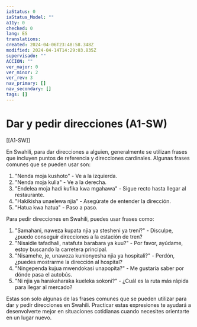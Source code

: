 ```yaml
---
iaStatus: 0
iaStatus_Model: ""
a11y: 0
checked: 0
lang: ES
translations: 
created: 2024-04-06T23:48:58.348Z
modified: 2024-04-14T14:29:03.835Z
supervisado: ""
ACCION: ""
ver_major: 0
ver_minor: 2
ver_rev: 3
nav_primary: []
nav_secondary: []
tags: []
---
```

# Dar y pedir direcciones (A1-SW)

[[A1-SW]]

En Swahili, para dar direcciones a alguien, generalmente se utilizan frases que incluyen puntos de referencia y direcciones cardinales. Algunas frases comunes que se pueden usar son:

1. "Nenda moja kushoto" - Ve a la izquierda.
2. "Nenda moja kulia" - Ve a la derecha.
3. "Endelea moja hadi kufika kwa mgahawa" - Sigue recto hasta llegar al restaurante.
4. "Hakikisha unaelewa njia" - Asegúrate de entender la dirección.
5. "Hatua kwa hatua" - Paso a paso.

Para pedir direcciones en Swahili, puedes usar frases como:

1. "Samahani, naweza kupata njia ya stesheni ya treni?" - Disculpe, ¿puedo conseguir direcciones a la estación de tren?
2. "Nisaidie tafadhali, natafuta barabara ya kuu?" - Por favor, ayúdame, estoy buscando la carretera principal.
3. "Nisamehe, je, unaweza kunionyesha njia ya hospitali?" - Perdón, ¿puedes mostrarme la dirección al hospital?
4. "Ningependa kujua mwendokasi unapopita?" - Me gustaría saber por dónde pasa el autobús.
5. "Ni njia ya harakaharaka kueleka sokoni?" - ¿Cuál es la ruta más rápida para llegar al mercado?

Estas son solo algunas de las frases comunes que se pueden utilizar para dar y pedir direcciones en Swahili. Practicar estas expresiones te ayudará a desenvolverte mejor en situaciones cotidianas cuando necesites orientarte en un lugar nuevo.
